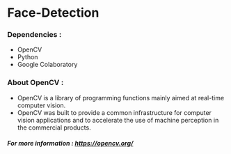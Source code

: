 # Face-Detection

### Dependencies :
- OpenCV 
- Python 
- Google Colaboratory 

### About OpenCV : 
- OpenCV is a library of programming functions mainly aimed at real-time computer vision. 
- OpenCV was built to provide a common infrastructure for computer vision applications and to accelerate the use of machine perception in the commercial products.
##### For more information : https://opencv.org/



